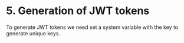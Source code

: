 # 5. Generation of JWT tokens

To generate JWT tokens we need set a system variable with the key to generate unique keys.
